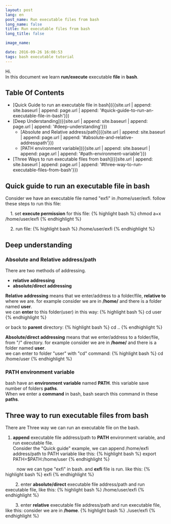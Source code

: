 ```yaml
---
layout: post
lang: en
post_name: Run executable files from bash
long_name: false
title: Run executable files from bash
long_title: false

image_name:

date: 2016-09-26 16:08:53
tags: bash executable tutorial
---
```

Hi.  
In this document we learn **run/execute** executable **file** in **bash**.

## Table Of Contents
* [Quick Guide to run an executable file in bash]({{site.url | append: site.baseurl | append: page.url | append: '#quick-guide-to-run-an-executable-file-in-bash'}})
* [Deep Understanding]({{site.url | append: site.baseurl | append: page.url | append: '#deep-understanding'}})
	* [Absolute and Relative address/path]({{site.url | append: site.baseurl | append: page.url | append: '#absolute-and-relative-addresspath'}})
    * [PATH environment variable]({{site.url | append: site.baseurl | append: page.url | append: '#path-environment-variable'}})
* [Three Ways to run executable files from bash]({{site.url | append: site.baseurl | append: page.url | append: '#three-way-to-run-executable-files-from-bash'}})

## Quick guide to run an executable file in bash
Consider we have an executable file named "exfi" in /home/user/exfi. follow these steps to run this file:
<!--more-->

&nbsp;&nbsp;&nbsp;&nbsp;1. set **execute permission** for this file:
{% highlight bash %}
chmod a+x /home/user/exfi
{% endhighlight %}

&nbsp;&nbsp;&nbsp;&nbsp;2. run file:
{% highlight bash %}
/home/user/exfi
{% endhighlight %}

## Deep understanding

### Absolute and Relative address/path
There are two methods of addressing.

* **relative addressing**
* **absolute/direct addressing**


**Relative addressing** means that we enter/address to a folder/file, **relative to** where we are. for example consider we are in **/home/** and there is a folder named **user**.  
we can **enter** to this folder(user) in this way:
{% highlight bash %}
cd user
{% endhighlight %}

or back to **parent** directory:
{% highlight bash %}
cd ..
{% endhighlight %}

**Absolute/direct addressing** means that we enter/address to a folder/file, from "/" directory. for example consider we are in **/home/** and there is a folder named **user**.  
we can enter to folder "user" with "cd" command:
{% highlight bash %}
cd /home/user
{% endhighlight %}

### PATH environment variable
bash have an **environment variable** named **PATH**. this variable save number of folders **paths**.  
When we enter a **command** in bash, bash search this command in these **paths**.
## Three way to run executable files from bash
There are Three way we can run an executable file on the bash.  

1. **append** executable file address/path to **PATH** environment variable, and run executable file.  
Consider the "Quick guide" example, we can append /home/exfi address/path to PATH variable like this:
{% highlight bash %}
    export PATH=$PATH:/home/user
{% endhighlight %}

&nbsp;&nbsp;&nbsp;&nbsp;&nbsp;&nbsp;&nbsp;&nbsp; now we can type "exfi" in bash. and **exfi** file is run. like this:
{% highlight bash %}
    exfi
{% endhighlight %}

&nbsp;&nbsp;&nbsp;&nbsp;&nbsp;&nbsp;&nbsp;&nbsp;2. enter **absolute/direct** executable file address/path and run executable file, like this:
{% highlight bash %}
    /home/user/exfi
{% endhighlight %}

&nbsp;&nbsp;&nbsp;&nbsp;&nbsp;&nbsp;&nbsp;&nbsp;3. enter **relative** executable file address/path and run executable file, like this:
consider we are in **/home**.
{% highlight bash %}
    ./user/exfi
{% endhighlight %}
